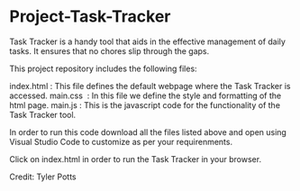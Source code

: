 # Project-Task-Tracker
Task Tracker is a handy tool that aids in the effective management of daily tasks. It ensures that no chores slip through the gaps.  

This project repository includes the following files:  

index.html : This file defines the default webpage where the Task Tracker is accessed.
main.css  : In this file we define the style and formatting of the html page.
main.js : This is the javascript code for the functionality of the Task Tracker tool.

In order to run this code download all the files listed above and open using Visual Studio Code to customize as per your requirenments.

Click on index.html in order to run the Task Tracker in your browser.

Credit: Tyler Potts
